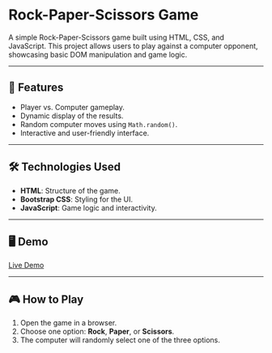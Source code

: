 # Rock-Paper-Scissors Game

A simple Rock-Paper-Scissors game built using HTML, CSS, and JavaScript. This project allows users to play against a computer opponent, showcasing basic DOM manipulation and game logic.

---

## 🚀 Features
- Player vs. Computer gameplay.
- Dynamic display of the results.
- Random computer moves using `Math.random()`.
- Interactive and user-friendly interface.

---

## 🛠️ Technologies Used
- **HTML**: Structure of the game.
- **Bootstrap CSS**: Styling for the UI.
- **JavaScript**: Game logic and interactivity.

---

## 🖥️ Demo
[Live Demo](https://tj330.github.io/Rock-Paper-Scissors/)

---

## 🎮 How to Play
1. Open the game in a browser.
2. Choose one option: **Rock**, **Paper**, or **Scissors**.
3. The computer will randomly select one of the three options.
